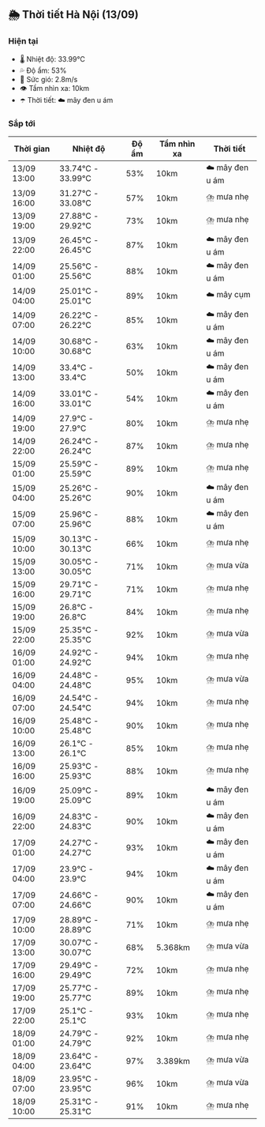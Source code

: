 ## 🌦️ Thời tiết Hà Nội (13/09)

### Hiện tại

- 🌡️ Nhiệt độ: 33.99℃
- 💦 Độ ẩm: 53%
- 💨 Sức gió: 2.8m/s
- 👁️ Tầm nhìn xa: 10km
- ☂️ Thời tiết: ☁️ mây đen u ám

### Sắp tới

| Thời gian | Nhiệt độ | Độ ẩm | Tầm nhìn xa | Thời tiết |
| --- | --- | --- | --- | --- |
| 13/09 13:00 | 33.74℃ - 33.99℃ | 53% | 10km | ☁️ mây đen u ám |
| 13/09 16:00 | 31.27℃ - 33.08℃ | 57% | 10km | ⛈️ mưa nhẹ |
| 13/09 19:00 | 27.88℃ - 29.92℃ | 73% | 10km | ⛈️ mưa nhẹ |
| 13/09 22:00 | 26.45℃ - 26.45℃ | 87% | 10km | ☁️ mây đen u ám |
| 14/09 01:00 | 25.56℃ - 25.56℃ | 88% | 10km | ☁️ mây đen u ám |
| 14/09 04:00 | 25.01℃ - 25.01℃ | 89% | 10km | ☁️ mây cụm |
| 14/09 07:00 | 26.22℃ - 26.22℃ | 85% | 10km | ☁️ mây đen u ám |
| 14/09 10:00 | 30.68℃ - 30.68℃ | 63% | 10km | ☁️ mây đen u ám |
| 14/09 13:00 | 33.4℃ - 33.4℃ | 50% | 10km | ☁️ mây đen u ám |
| 14/09 16:00 | 33.01℃ - 33.01℃ | 54% | 10km | ☁️ mây đen u ám |
| 14/09 19:00 | 27.9℃ - 27.9℃ | 80% | 10km | ⛈️ mưa nhẹ |
| 14/09 22:00 | 26.24℃ - 26.24℃ | 87% | 10km | ⛈️ mưa nhẹ |
| 15/09 01:00 | 25.59℃ - 25.59℃ | 89% | 10km | ⛈️ mưa nhẹ |
| 15/09 04:00 | 25.26℃ - 25.26℃ | 90% | 10km | ☁️ mây đen u ám |
| 15/09 07:00 | 25.96℃ - 25.96℃ | 88% | 10km | ☁️ mây đen u ám |
| 15/09 10:00 | 30.13℃ - 30.13℃ | 66% | 10km | ⛈️ mưa nhẹ |
| 15/09 13:00 | 30.05℃ - 30.05℃ | 71% | 10km | ⛈️ mưa vừa |
| 15/09 16:00 | 29.71℃ - 29.71℃ | 71% | 10km | ⛈️ mưa nhẹ |
| 15/09 19:00 | 26.8℃ - 26.8℃ | 84% | 10km | ⛈️ mưa nhẹ |
| 15/09 22:00 | 25.35℃ - 25.35℃ | 92% | 10km | ⛈️ mưa vừa |
| 16/09 01:00 | 24.92℃ - 24.92℃ | 94% | 10km | ⛈️ mưa nhẹ |
| 16/09 04:00 | 24.48℃ - 24.48℃ | 95% | 10km | ⛈️ mưa vừa |
| 16/09 07:00 | 24.54℃ - 24.54℃ | 94% | 10km | ⛈️ mưa nhẹ |
| 16/09 10:00 | 25.48℃ - 25.48℃ | 90% | 10km | ⛈️ mưa nhẹ |
| 16/09 13:00 | 26.1℃ - 26.1℃ | 85% | 10km | ⛈️ mưa nhẹ |
| 16/09 16:00 | 25.93℃ - 25.93℃ | 88% | 10km | ⛈️ mưa nhẹ |
| 16/09 19:00 | 25.09℃ - 25.09℃ | 89% | 10km | ☁️ mây đen u ám |
| 16/09 22:00 | 24.83℃ - 24.83℃ | 90% | 10km | ☁️ mây đen u ám |
| 17/09 01:00 | 24.27℃ - 24.27℃ | 93% | 10km | ☁️ mây đen u ám |
| 17/09 04:00 | 23.9℃ - 23.9℃ | 94% | 10km | ☁️ mây đen u ám |
| 17/09 07:00 | 24.66℃ - 24.66℃ | 90% | 10km | ☁️ mây đen u ám |
| 17/09 10:00 | 28.89℃ - 28.89℃ | 71% | 10km | ⛈️ mưa nhẹ |
| 17/09 13:00 | 30.07℃ - 30.07℃ | 68% | 5.368km | ⛈️ mưa vừa |
| 17/09 16:00 | 29.49℃ - 29.49℃ | 72% | 10km | ⛈️ mưa nhẹ |
| 17/09 19:00 | 25.77℃ - 25.77℃ | 89% | 10km | ⛈️ mưa nhẹ |
| 17/09 22:00 | 25.1℃ - 25.1℃ | 93% | 10km | ⛈️ mưa nhẹ |
| 18/09 01:00 | 24.79℃ - 24.79℃ | 92% | 10km | ⛈️ mưa nhẹ |
| 18/09 04:00 | 23.64℃ - 23.64℃ | 97% | 3.389km | ⛈️ mưa vừa |
| 18/09 07:00 | 23.95℃ - 23.95℃ | 96% | 10km | ⛈️ mưa vừa |
| 18/09 10:00 | 25.31℃ - 25.31℃ | 91% | 10km | ⛈️ mưa nhẹ |
